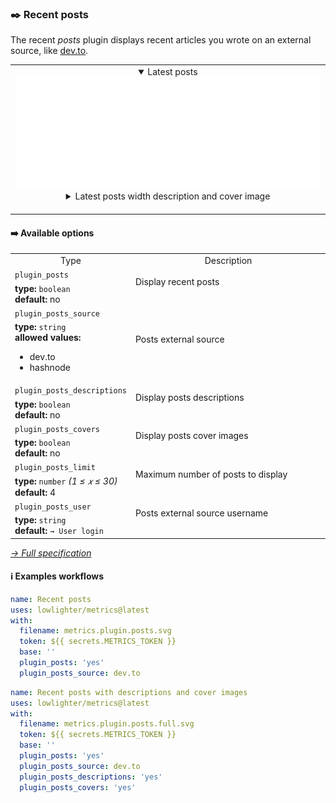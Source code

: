### ✒️ Recent posts

The recent *posts* plugin displays recent articles you wrote on an external source, like [dev.to](https://dev.to).

<table>
  <td align="center">
    <details open><summary>Latest posts</summary>
      <img src="https://github.com/lowlighter/metrics/blob/examples/metrics.plugin.posts.svg">
    </details>
    <details><summary>Latest posts width description and cover image</summary>
      <img src="https://github.com/lowlighter/metrics/blob/examples/metrics.plugin.posts.full.svg">
    </details>
    <img width="900" height="1" alt="">
  </td>
</table>

#### ➡️ Available options

<!--options-->
<table>
  <tr>
    <td align="center" nowrap="nowrap">Type</i></td><td align="center" nowrap="nowrap">Description</td>
  </tr>
  <tr>
    <td nowrap="nowrap"><code>plugin_posts</code></td>
    <td rowspan="2">Display recent posts<img width="900" height="1" alt=""></td>
  </tr>
  <tr>
    <td nowrap="nowrap"><b>type:</b> <code>boolean</code>
<br>
<b>default:</b> no<br></td>
  </tr>
  <tr>
    <td nowrap="nowrap"><code>plugin_posts_source</code></td>
    <td rowspan="2">Posts external source<img width="900" height="1" alt=""></td>
  </tr>
  <tr>
    <td nowrap="nowrap"><b>type:</b> <code>string</code>
<br>
<b>allowed values:</b><ul><li>dev.to</li><li>hashnode</li></ul></td>
  </tr>
  <tr>
    <td nowrap="nowrap"><code>plugin_posts_descriptions</code></td>
    <td rowspan="2">Display posts descriptions<img width="900" height="1" alt=""></td>
  </tr>
  <tr>
    <td nowrap="nowrap"><b>type:</b> <code>boolean</code>
<br>
<b>default:</b> no<br></td>
  </tr>
  <tr>
    <td nowrap="nowrap"><code>plugin_posts_covers</code></td>
    <td rowspan="2">Display posts cover images<img width="900" height="1" alt=""></td>
  </tr>
  <tr>
    <td nowrap="nowrap"><b>type:</b> <code>boolean</code>
<br>
<b>default:</b> no<br></td>
  </tr>
  <tr>
    <td nowrap="nowrap"><code>plugin_posts_limit</code></td>
    <td rowspan="2">Maximum number of posts to display<img width="900" height="1" alt=""></td>
  </tr>
  <tr>
    <td nowrap="nowrap"><b>type:</b> <code>number</code>
<i>(1 ≤
𝑥
≤ 30)</i>
<br>
<b>default:</b> 4<br></td>
  </tr>
  <tr>
    <td nowrap="nowrap"><code>plugin_posts_user</code></td>
    <td rowspan="2">Posts external source username<img width="900" height="1" alt=""></td>
  </tr>
  <tr>
    <td nowrap="nowrap"><b>type:</b> <code>string</code>
<br>
<b>default:</b> <code>→ User login</code><br></td>
  </tr>
</table>
<!--/options-->

*[→ Full specification](metadata.yml)*

#### ℹ️ Examples workflows

<!--examples-->
```yaml
name: Recent posts
uses: lowlighter/metrics@latest
with:
  filename: metrics.plugin.posts.svg
  token: ${{ secrets.METRICS_TOKEN }}
  base: ''
  plugin_posts: 'yes'
  plugin_posts_source: dev.to

```
```yaml
name: Recent posts with descriptions and cover images
uses: lowlighter/metrics@latest
with:
  filename: metrics.plugin.posts.full.svg
  token: ${{ secrets.METRICS_TOKEN }}
  base: ''
  plugin_posts: 'yes'
  plugin_posts_source: dev.to
  plugin_posts_descriptions: 'yes'
  plugin_posts_covers: 'yes'

```
<!--/examples-->